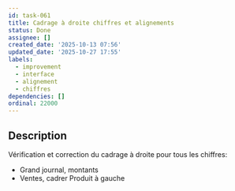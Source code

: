 ```yaml
---
id: task-061
title: Cadrage à droite chiffres et alignements
status: Done
assignee: []
created_date: '2025-10-13 07:56'
updated_date: '2025-10-27 17:55'
labels:
  - improvement
  - interface
  - alignement
  - chiffres
dependencies: []
ordinal: 22000
---
```


## Description

<!-- SECTION:DESCRIPTION:BEGIN -->
Vérification et correction du cadrage à droite pour tous les chiffres:
- Grand journal, montants
- Ventes, cadrer Produit à gauche
<!-- SECTION:DESCRIPTION:END -->
